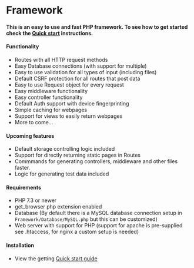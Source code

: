 # Framework
#### This is an easy to use and fast PHP framework. To see how to get started check the [Quick start](https://github.com/rubex01/framework-rubex/wiki/Quick-start) instructions. 

#### Functionality
* Routes with all HTTP request methods
* Easy Database connections (with support for multiple)
* Easy to use validation for all types of input (including files)
* Default CSRF protection for all routes that post data
* Easy to use Request object for every request
* Easy middleware functionality
* Easy controller functionality
* Default Auth support with device fingerprinting
* Simple caching for webpages
* Support for views to easily return webpages
* More to come...

#### Upcoming features

* Default storage controlling logic included
* Support for directly returning static pages in Routes
* Commmands for generating controllers, middleware and other files faster.
* Logic for generating test data included

#### Requirements
* PHP 7.3 or newer
* get_browser php extension enabled
* Database (By default there is a MySQL database connection setup in `Framework/Database/MySQL.php` but this can be customized)
* Web server with support for PHP (support for apache is pre-supplied see .htaccess, for nginx a custom setup is needed)

#### Installation
* View the getting [Quick start guide](https://github.com/rubex01/framework-rubex/wiki/Quick-start)
